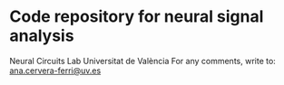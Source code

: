# Code repository for neural signal analysis
Neural Circuits Lab
Universitat de València
For any comments, write to: ana.cervera-ferri@uv.es
